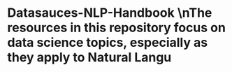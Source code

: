 # Datasauces-NLP-Handbook \nThe resources in this repository focus on data science topics, especially as they apply to Natural Langu